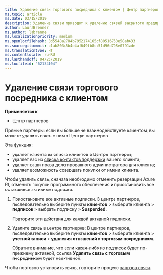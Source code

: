 ```yaml
---
title: Удаление связи торгового посредника с клиентом | Центр партнеров
ms.topic: article
ms.date: 03/15/2019
description: Удаление связи приводит к удалению связей закрытого предприятия из представления в Центре партнеров.
author: LauraBrenner
ms.author: labrenne
ms.localizationpriority: medium
ms.openlocfilehash: 0d5548a2784b7952174165df80516758e58ab633
ms.sourcegitcommit: b1ab80345b4e4af649fb8cc51d96d798e0791ade
ms.translationtype: HT
ms.contentlocale: ru-RU
ms.lasthandoff: 04/23/2019
ms.locfileid: "62134104"
---
```

# <a name="remove-a-reseller-relationship-with-a-customer"></a>Удаление связи торгового посредника с клиентом

**Применяется к**

-   Центр партнеров

Прямые партнеры: если вы больше не взаимодействуете клиентом, вы можете удалить связь с ним в Центре партнеров. 

Эта функция:
*  удаляет клиента из списка клиентов в Центре партнеров;
*  удаляет вас из [списка контактов поддержки](assign-support-contacts.md) вашего клиента;
*  удаляет ваши права делегированного администратора для клиента;
*  удаляет возможность совершать покупки от имени клиента.

Чтобы удалить связь, сначала необходимо отменить резервации Azure RI, отменить покупки программного обеспечения и приостановить все оставшиеся активные подписки.
1. Приостановите все активные подписки. В центре партнеров, последовательно выберите пункты **клиентов** > выберите клиента > **подписок** > выбрать подписку > **Suspended**. 

   Повторите эти действия для каждой активной подписки.

2. Удалите связь в центре партнеров: В центре партнеров, последовательно выберите пункты **клиентов** > выберите клиента > **учетной записи** > **удаления отношений с торговым посредником**.

   Обратите внимание, что если какая-либо из подписок будет по-прежнему активной, ссылка **Удалить связь с торговым посредником** будет неактивной. 

Чтобы повторно установить связь, повторите процесс [запроса связи](request-a-relationship-with-a-customer.md).
